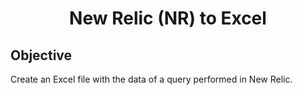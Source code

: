 <p align="center">
  <h1 align="center">
    New Relic (NR) to Excel
  </h1>
</p>

## Objective
Create an Excel file with the data of a query performed in New Relic.